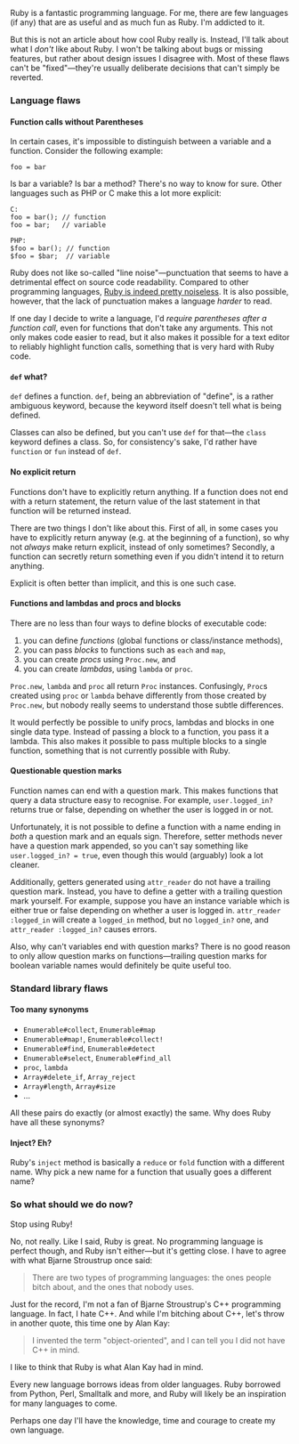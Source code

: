 Ruby is a fantastic programming language. For me, there are few languages (if any) that are as useful and as much fun as Ruby. I'm addicted to it.

But this is not an article about how cool Ruby really is. Instead, I'll talk about what I _don't_ like about Ruby. I won't be talking about bugs or missing features, but rather about design issues I disagree with. Most of these flaws can't be "fixed"—they're usually deliberate decisions that can't simply be reverted.

### Language flaws

#### Function calls without Parentheses

In certain cases, it's impossible to distinguish between a variable and a function. Consider the following example:

    foo = bar

Is bar a variable? Is bar a method? There's no way to know for sure. Other languages such as PHP or C make this a lot more explicit:

<pre><code><span class="comment">C:</span>
<span class="variable">foo</span> = <span class="function">bar</span>(); <span class="comment">// function</span>
<span class="variable">foo</span> = <span class="function">bar</span>;   <span class="comment">// variable</span>

<span class="comment">PHP:</span>
<span class="variable">$foo</span> = <span class="function">bar</span>(); <span class="comment">// function</span>
<span class="variable">$foo</span> = <span class="function">$bar</span>;  <span class="comment">// variable</span></code>
</pre>

Ruby does not like so-called "line noise"—punctuation that seems to have a detrimental effect on source code readability. Compared to other programming languages, [Ruby is indeed pretty noiseless](http://onestepback.org/index.cgi/Tech/Ruby/LineNoise.rdoc). It is also possible, however, that the lack of punctuation makes a language _harder_ to read.

If one day I decide to write a language, I'd _require parentheses after a function call_, even for functions that don't take any arguments. This not only makes code easier to read, but it also makes it possible for a text editor to reliably highlight function calls, something that is very hard with Ruby code.

#### `def` what?

`def` defines a function. `def`, being an abbreviation of "define", is a rather ambiguous keyword, because the keyword itself doesn't tell what is being defined.

Classes can also be defined, but you can't use `def` for that—the `class` keyword defines a class. So, for consistency's sake, I'd rather have `function` or `fun` instead of `def`.

#### No explicit return

Functions don't have to explicitly return anything. If a function does not end with a return statement, the return value of the last statement in that function will be returned instead.

There are two things I don't like about this. First of all, in some cases you have to explicitly return anyway (e.g. at the beginning of a function), so why not _always_ make return explicit, instead of only sometimes? Secondly, a function can secretly return something even if you didn't intend it to return anything.

Explicit is often better than implicit, and this is one such case.

#### Functions and lambdas and procs and blocks

There are no less than four ways to define blocks of executable code:

1. you can define _functions_ (global functions or class/instance methods),
2. you can pass _blocks_ to functions such as `each` and `map`,
3. you can create _procs_ using `Proc.new`, and
4. you can create _lambdas_, using `lambda` or `proc`.

`Proc.new`, `lambda` and `proc` all return `Proc` instances. Confusingly, `Proc`s created using `proc` or `lambda` behave differently from those created by `Proc.new`, but nobody really seems to understand those subtle differences.

It would perfectly be possible to unify procs, lambdas and blocks in one single data type. Instead of passing a block to a function, you pass it a lambda. This also makes it possible to pass multiple blocks to a single function, something that is not currently possible with Ruby.

#### Questionable question marks

Function names can end with a question mark. This makes functions that query a data structure easy to recognise. For example, `user.logged_in?` returns true or false, depending on whether the user is logged in or not.

Unfortunately, it is not possible to define a function with a name ending in _both_ a question mark and an equals sign. Therefore, setter methods never have a question mark appended, so you can't say something like `user.logged_in? = true`, even though this would (arguably) look a lot cleaner.

Additionally, getters generated using `attr_reader` do not have a trailing question mark. Instead, you have to define a getter with a trailing question mark yourself. For example, suppose you have an instance variable which is either true or false depending on whether a user is logged in. `attr_reader :logged_in` will create a `logged_in` method, but no `logged_in?` one, and `attr_reader :logged_in?` causes errors.

Also, why can't variables end with question marks? There is no good reason to only allow question marks on functions—trailing question marks for boolean variable names would definitely be quite useful too.

### Standard library flaws

#### Too many synonyms

* `Enumerable#collect`, `Enumerable#map`
* `Enumerable#map!`, `Enumerable#collect!`
* `Enumerable#find`, `Enumerable#detect`
* `Enumerable#select`, `Enumerable#find_all`
* `proc`, `lambda`
* `Array#delete_if`, `Array_reject`
* `Array#length`, `Array#size`
* …

All these pairs do exactly (or almost exactly) the same. Why does Ruby have all these synonyms?

#### Inject? Eh?

Ruby's `inject` method is basically a `reduce` or `fold` function with a different name. Why pick a new name for a function that usually goes a different name?

### So what should we do now?

Stop using Ruby!

No, not really. Like I said, Ruby is great. No programming language is perfect though, and Ruby isn't either—but it's getting close. I have to agree with what Bjarne Stroustrup once said:

> There are two types of programming languages: the ones people bitch about, and the ones that nobody uses.

Just for the record, I'm not a fan of Bjarne Stroustrup's C++ programming language. In fact, I hate C++. And while I'm bitching about C++, let's throw in another quote, this time one by Alan Kay:

> I invented the term "object-oriented", and I can tell you I did not have C++ in mind.

I like to think that Ruby is what Alan Kay had in mind.

Every new language borrows ideas from older languages. Ruby borrowed from Python, Perl, Smalltalk and more, and Ruby will likely be an inspiration for many languages to come.

Perhaps one day I'll have the knowledge, time and courage to create my own language.
